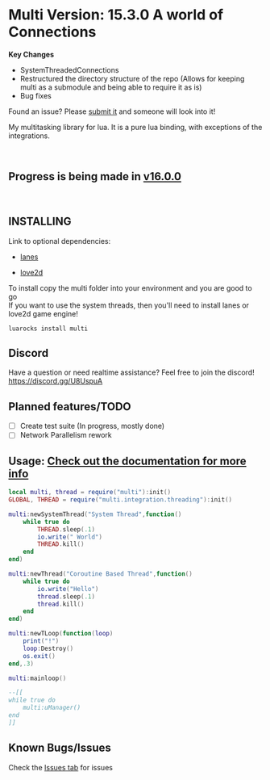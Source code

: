 # Multi Version: 15.3.0 A world of Connections
**Key Changes**
- SystemThreadedConnections
- Restructured the directory structure of the repo (Allows for keeping multi as a submodule and being able to require it as is)
- Bug fixes

Found an issue? Please [submit it](https://github.com/rayaman/multi/issues) and someone will look into it!

My multitasking library for lua. It is a pure lua binding, with exceptions of the integrations.

</br>

Progress is being made in [v16.0.0](https://github.com/rayaman/multi/tree/v16.0.0)
---

</br>

INSTALLING
----------
Link to optional dependencies:
- [lanes](https://github.com/LuaLanes/lanes)

- [love2d](https://love2d.org/)

To install copy the multi folder into your environment and you are good to go</br>
If you want to use the system threads, then you'll need to install lanes or love2d game engine!

```
luarocks install multi
```

Discord
-------
Have a question or need realtime assistance? Feel free to join the discord!</br>
https://discord.gg/U8UspuA

Planned features/TODO
---------------------
- [ ] Create test suite (In progress, mostly done)
- [ ] Network Parallelism rework

Usage: [Check out the documentation for more info](https://github.com/rayaman/multi/blob/master/Documentation.md)
-----

```lua
local multi, thread = require("multi"):init()
GLOBAL, THREAD = require("multi.integration.threading"):init()

multi:newSystemThread("System Thread",function()
	while true do
		THREAD.sleep(.1)
		io.write(" World")
		THREAD.kill()
	end
end)

multi:newThread("Coroutine Based Thread",function()
	while true do
		io.write("Hello")
		thread.sleep(.1)
		thread.kill()
	end
end)

multi:newTLoop(function(loop)
	print("!")
	loop:Destroy()
	os.exit()
end,.3)

multi:mainloop()

--[[
while true do
	multi:uManager()
end
]]
```

Known Bugs/Issues
-----------------
Check the [Issues tab](https://github.com/rayaman/multi/issues) for issues
